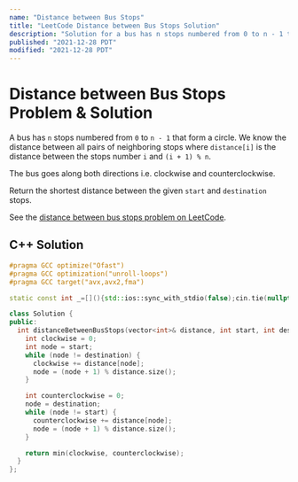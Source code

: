 ```yaml
---
name: "Distance between Bus Stops"
title: "LeetCode Distance between Bus Stops Solution"
description: "Solution for a bus has n stops numbered from 0 to n - 1 that form a circle. We know the distance between all pairs of neighboring stops where distance[i] is the distance between the stops number i and (i + 1) % n. The bus goes along both directions i.e. clockwise and counterclockwise. Return the shortest distance between the given start and destination stops."
published: "2021-12-28 PDT"
modified: "2021-12-28 PDT"
---
```


# Distance between Bus Stops Problem & Solution

A bus has `n` stops numbered from `0` to `n - 1` that form a circle.
We know the distance between all pairs of neighboring stops where `distance[i]` is the distance between the stops number `i` and `(i + 1) % n`.

The bus goes along both directions i.e. clockwise and counterclockwise.

Return the shortest distance between the given `start` and `destination` stops.

See the [distance between bus stops problem on LeetCode](https://leetcode.com/problems/distance-between-bus-stops).

## C++ Solution

```cpp
#pragma GCC optimize("Ofast")
#pragma GCC optimization("unroll-loops")
#pragma GCC target("avx,avx2,fma")

static const int _=[](){std::ios::sync_with_stdio(false);cin.tie(nullptr);cout.tie(nullptr);return 0;}();

class Solution {
public:
  int distanceBetweenBusStops(vector<int>& distance, int start, int destination) {
    int clockwise = 0;
    int node = start;
    while (node != destination) {
      clockwise += distance[node];
      node = (node + 1) % distance.size();
    }

    int counterclockwise = 0;
    node = destination;
    while (node != start) {
      counterclockwise += distance[node];
      node = (node + 1) % distance.size();
    }

    return min(clockwise, counterclockwise);
  }
};
```
